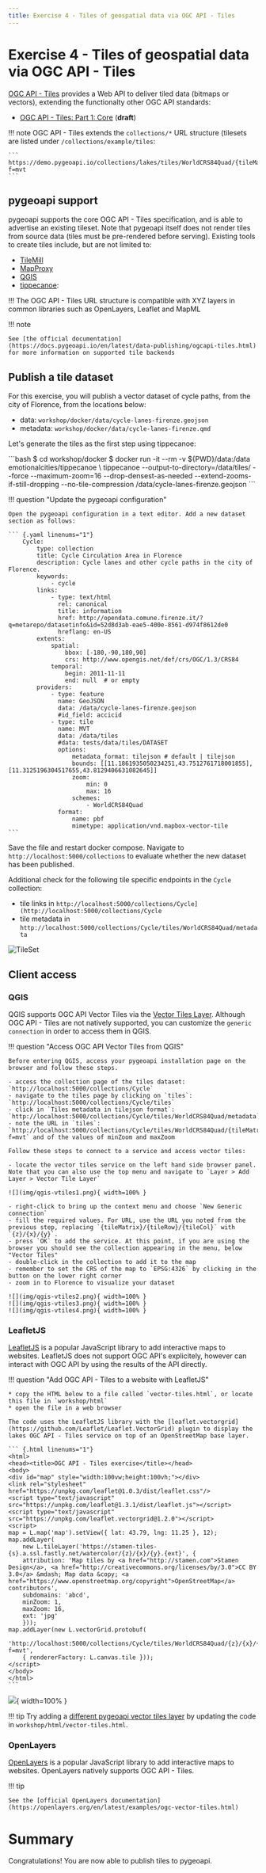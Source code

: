 ```yaml
---
title: Exercise 4 - Tiles of geospatial data via OGC API - Tiles
---
```


# Exercise 4 - Tiles of geospatial data via OGC API - Tiles

[OGC API - Tiles](https://ogcapi.ogc.org/tiles) provides a Web API to deliver tiled data (bitmaps or vectors),
extending the functionalty other OGC API standards:
 
* [OGC API - Tiles: Part 1: Core](https://docs.ogc.org/DRAFTS/20-057.html) (**draft**)

!!! note
    OGC API - Tiles extends the `collections/*` URL structure (tilesets are listed under `/collections/example/tiles`:

    ```
    https://demo.pygeoapi.io/collections/lakes/tiles/WorldCRS84Quad/{tileMatrix}/{tileRow}/{tileCol}?f=mvt
    ```

## pygeoapi support

pygeoapi supports the core OGC API - Tiles specification, and is able to advertise an existing tileset. Note that pygeoapi
itself does not render tiles from source data (tiles must be pre-rendered before serving). Existing tools to create tiles
include, but are not limited to:

* [TileMill](https://tilemill-project.github.io/tilemill)
* [MapProxy](https://mapproxy.org)
* [QGIS](https://www.qgistutorials.com/en/docs/creating_basemaps_with_qtiles.html)
* [tippecanoe](https://github.com/mapbox/tippecanoe):

!!! The OGC API - Tiles URL structure is compatible with XYZ layers in common libraries such as OpenLayers, Leaflet and MapML

!!! note

    See [the official documentation](https://docs.pygeoapi.io/en/latest/data-publishing/ogcapi-tiles.html) for more information on supported tile backends

## Publish a tile dataset

For this exercise, you will publish a vector dataset of cycle paths, from the city of Florence, from the locations below:

* data: `workshop/docker/data/cycle-lanes-firenze.geojson`
* metadata: `workshop/docker/data/cycle-lanes-firenze.qmd`

Let's generate the tiles as the first step using tippecanoe:

<div class="termy">
```bash
$ cd workshop/docker
$ docker run -it --rm -v ${PWD}/data:/data emotionalcities/tippecanoe \
  tippecanoe --output-to-directory=/data/tiles/ --force --maximum-zoom=16 --drop-densest-as-needed --extend-zooms-if-still-dropping --no-tile-compression /data/cycle-lanes-firenze.geojson
```
</div>
 
!!! question "Update the pygeoapi configuration"

    Open the pygeoapi configuration in a text editor. Add a new dataset section as follows:

    ``` {.yaml linenums="1"}
        Cycle:
            type: collection
            title: Cycle Circulation Area in Florence 
            description: Cycle lanes and other cycle paths in the city of Florence.
            keywords:
                - cycle
            links:
                - type: text/html
                  rel: canonical
                  title: information
                  href: http://opendata.comune.firenze.it/?q=metarepo/datasetinfo&id=52d8d3ab-eae5-400e-8561-d974f8612de0
                  hreflang: en-US
            extents:
                spatial:
                    bbox: [-180,-90,180,90]
                    crs: http://www.opengis.net/def/crs/OGC/1.3/CRS84
                temporal:
                    begin: 2011-11-11
                    end: null  # or empty
            providers:
                - type: feature
                  name: GeoJSON
                  data: /data/cycle-lanes-firenze.geojson
                  #id_field: accicid
                - type: tile
                  name: MVT
                  data: /data/tiles
                  #data: tests/data/tiles/DATASET
                  options:
                      metadata_format: tilejson # default | tilejson
                      bounds: [[11.1861935050234251,43.7512761718001855],[11.3125196304517655,43.8129406631082645]]
                      zoom:
                          min: 0
                          max: 16
                      schemes:
                          - WorldCRS84Quad
                  format:
                      name: pbf
                      mimetype: application/vnd.mapbox-vector-tile
    ```

Save the file and restart docker compose. Navigate to `http://localhost:5000/collections` to evaluate whether the new dataset has been published.

Additional check for the following tile specific endpoints in the `Cycle` collection:

- tile links in `http://localhost:5000/collections/Cycle](http://localhost:5000/collections/Cycle`
- tile metadata in `http://localhost:5000/collections/Cycle/tiles/WorldCRS84Quad/metadata`

![TileSet](img/vtiles.png)

## Client access

### QGIS

QGIS supports OGC API Vector Tiles via the [Vector Tiles Layer](https://docs.qgis.org/3.22/en/docs/user_manual/working_with_vector_tiles/vector_tiles_properties.html). Although OGC API - Tiles are not natively supported, you can customize the `generic connection` in order to access them in QGIS.

!!! question "Access OGC API Vector Tiles from QGIS"

    Before entering QGIS, access your pygeoapi installation page on the browser and follow these steps.

    - access the collection page of the tiles dataset: `http://localhost:5000/collections/Cycle`
    - navigate to the tiles page by clicking on `tiles`: `http://localhost:5000/collections/Cycle/tiles`
    - click in `Tiles metadata in tilejson format`: `http://localhost:5000/collections/Cycle/tiles/WorldCRS84Quad/metadata`
    - note the URL in `tiles`: `http://localhost:5000/collections/Cycle/tiles/WorldCRS84Quad/{tileMatrix}/{tileRow}/{tileCol}?f=mvt` and of the values of minZoom and maxZoom

    Follow these steps to connect to a service and access vector tiles:

    - locate the vector tiles service on the left hand side browser panel. Note that you can also use the top menu and navigate to `Layer > Add Layer > Vector Tile Layer`

    ![](img/qgis-vtiles1.png){ width=100% }

    - right-click to bring up the context menu and choose `New Generic connection`
    - fill the required values. For URL, use the URL you noted from the previous step, replacing `{tileMatrix}/{tileRow}/{tileCol}` with `{z}/{x}/{y}`.
    - press `OK` to add the service. At this point, if you are using the browser you should see the collection appearing in the menu, below "Vector Tiles"
    - double-click in the collection to add it to the map
    - remember to set the CRS of the map to `EPSG:4326` by clicking in the button on the lower right corner
    - zoom in to Florence to visualize your dataset

    ![](img/qgis-vtiles2.png){ width=100% }
    ![](img/qgis-vtiles3.png){ width=100% }
    ![](img/qgis-vtiles4.png){ width=100% }

### LeafletJS

[LeafletJS](https://leafletjs.com) is a popular JavaScript library to add interactive maps to websites. LeafletJS does not support OGC API's explicitely, however can interact with OGC API by using the results of the API directly.

!!! question "Add OGC API - Tiles to a website with LeafletJS"

    * copy the HTML below to a file called `vector-tiles.html`, or locate this file in `workshop/html`
    * open the file in a web browser

    The code uses the LeafletJS library with the [leaflet.vectorgrid](https://github.com/Leaflet/Leaflet.VectorGrid) plugin to display the lakes OGC API - Tiles service on top of an OpenStreetMap base layer.

    ``` {.html linenums="1"}
    <html>
    <head><title>OGC API - Tiles exercise</title></head>
    <body>
    <div id="map" style="width:100vw;height:100vh;"></div>
    <link rel="stylesheet" href="https://unpkg.com/leaflet@1.0.3/dist/leaflet.css"/>
    <script type="text/javascript" src="https://unpkg.com/leaflet@1.3.1/dist/leaflet.js"></script>
    <script type="text/javascript" src="https://unpkg.com/leaflet.vectorgrid@1.2.0"></script>
    <script>
    map = L.map('map').setView({ lat: 43.79, lng: 11.25 }, 12);
    map.addLayer(
        new L.tileLayer('https://stamen-tiles-{s}.a.ssl.fastly.net/watercolor/{z}/{x}/{y}.{ext}', {
        attribution: 'Map tiles by <a href="http://stamen.com">Stamen Design</a>, <a href="http://creativecommons.org/licenses/by/3.0">CC BY 3.0</a> &mdash; Map data &copy; <a href="https://www.openstreetmap.org/copyright">OpenStreetMap</a> contributors',
        subdomains: 'abcd',
        minZoom: 1,
        maxZoom: 16,
        ext: 'jpg'
        }));
    map.addLayer(new L.vectorGrid.protobuf(
        'http://localhost:5000/collections/Cycle/tiles/WorldCRS84Quad/{z}/{x}/{y}?f=mvt', 
        { rendererFactory: L.canvas.tile }));
    </script>
    </body>
    </html>
    ```

   ![](img/leaflet.png){ width=100% }

!!! tip 
    Try adding a [different pygeoapi vector tiles layer](https://demo.pygeoapi.io/master/collections/lakes/tiles/WorldCRS84Quad/metadata) by updating the code in `workshop/html/vector-tiles.html`.

### OpenLayers

[OpenLayers](https://openlayers.org) is a popular JavaScript library to add interactive maps to websites. OpenLayers natively supports OGC API - Tiles.

!!! tip 

    See the [official OpenLayers documentation](https://openlayers.org/en/latest/examples/ogc-vector-tiles.html)


# Summary

Congratulations! You are now able to publish tiles to pygeoapi.
